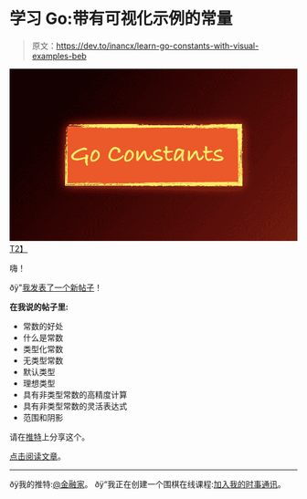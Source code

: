 # 学习 Go:带有可视化示例的常量

> 原文：<https://dev.to/inancx/learn-go-constants-with-visual-examples-beb>

[![](img/4f69439343c514cdab926348cd029c56.png)T2】](https://blog.learngoprogramming.com/learn-golang-typed-untyped-constants-70b4df443b61)

嗨！

ðÿ"[我发表了一个新帖子](https://blog.learngoprogramming.com/learn-golang-typed-untyped-constants-70b4df443b61)！

**在我说的帖子里:**

*   常数的好处
*   什么是常数
*   类型化常数
*   无类型常数
*   默认类型
*   理想类型
*   具有非类型常数的高精度计算
*   具有非类型常数的灵活表达式
*   范围和阴影

请在[推特](http://tinyurl.com/yd5uxrem)上分享这个。

[点击阅读文章](https://blog.learngoprogramming.com/learn-golang-typed-untyped-constants-70b4df443b61)。

* * *

ðÿ我的推特:[@金融家](https://twitter.com/inancgumus)。
ðÿ“我正在创建一个围棋在线课程:[加入我的时事通讯](http://eepurl.com/c4DMNX)。